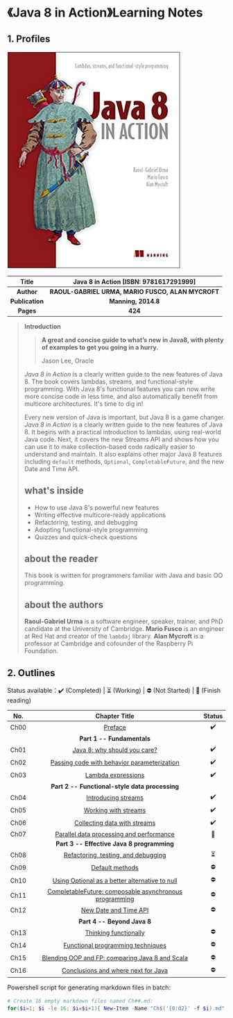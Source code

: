 # 《Java 8 in Action》Learning Notes



## 1. Profiles

![Java 8 in Action cover](assets/cover.png)



|    **Title**    |    **Java 8 in Action** [ISBN: 9781617291999]     |
| :-------------: | :-----------------------------------------------: |
|   **Author**    | **RAOUL-GABRIEL URMA, MARIO FUSCO, ALAN MYCROFT** |
| **Publication** |                **Manning, 2014.8**                |
|    **Pages**    |                      **424**                      |

> **Introduction**
>
> > **A great and concise guide to what’s new in Java8, with plenty of examples to get you going in a hurry.**
> >
> > Jason Lee, Oracle
>
> *Java 8 in Action* is a clearly written guide to the new features of Java 8. The book covers lambdas, streams, and functional-style programming. With Java 8's functional features you can now write more concise code in less time, and also automatically benefit from multicore architectures. It's time to dig in!
>
> Every new version of Java is important, but Java 8 is a game changer. *Java 8 in Action* is a clearly written guide to the new features of Java 8. It begins with a practical introduction to lambdas, using real-world Java code. Next, it covers the new Streams API and shows how you can use it to make collection-based code radically easier to understand and maintain. It also explains other major Java 8 features including `default` methods, `Optional`, `CompletableFuture`, and the new Date and Time API.
>
> ## what's inside
>
> - How to use Java 8's powerful new features
> - Writing effective multicore-ready applications
> - Refactoring, testing, and debugging
> - Adopting functional-style programming
> - Quizzes and quick-check questions
>
> ## about the reader
>
> This book is written for programmers familiar with Java and basic OO programming.
>
> ## about the authors
>
> **Raoul-Gabriel Urma** is a software engineer, speaker, trainer, and PhD candidate at the University of Cambridge. **Mario Fusco** is an engineer at Red Hat and creator of the `lambdaj` library. **Alan Mycroft** is a professor at Cambridge and cofounder of the Raspberry Pi Foundation.



## 2. Outlines

Status available：:heavy_check_mark: (Completed) | :hourglass_flowing_sand: (Working) | :no_entry: (Not Started) | :orange_book: (Finish reading)

| No.  |                        Chapter Title                         |          Status          |
| :--: | :----------------------------------------------------------: | :----------------------: |
| Ch00 |                     [Preface](./Ch00.md)                     |    :heavy_check_mark:    |
|      |                  **Part 1 -- Fundamentals**                  |                          |
| Ch01 |          [Java 8: why should you care?](./Ch01.md)           |    :heavy_check_mark:    |
| Ch02 |   [Passing code with behavior parameterization](./Ch02.md)   |    :heavy_check_mark:    |
| Ch03 |               [Lambda expressions](./Ch03.md)                |    :heavy_check_mark:    |
|      |        **Part 2 -- Functional-style data processing**        |                          |
| Ch04 |               [Introducing streams](./Ch04.md)               |    :heavy_check_mark:    |
| Ch05 |              [Working with streams](./Ch05.md)               |    :heavy_check_mark:    |
| Ch06 |          [Collecting data with streams](./Ch06.md)           |    :heavy_check_mark:    |
| Ch07 |    [Parallel data processing and performance](./Ch07.md)     |      :orange_book:       |
|      |          **Part 3 -- Effective Java 8 programming**          |                          |
| Ch08 |       [Refactoring, testing, and debugging](./Ch08.md)       | :hourglass_flowing_sand: |
| Ch09 |                 [Default methods](./Ch09.md)                 |        :no_entry:        |
| Ch10 | [Using Optional as a better alternative to null](./Ch10.md)  |        :no_entry:        |
| Ch11 | [CompletableFuture: composable asynchronous programming](./Ch11.md) |        :no_entry:        |
| Ch12 |              [New Date and Time API](./Ch12.md)              |        :no_entry:        |
|      |                 **Part 4 -- Beyond Java 8**                  |                          |
| Ch13 |              [Thinking functionally](./Ch13.md)              |        :no_entry:        |
| Ch14 |        [Functional programming techniques](./Ch14.md)        |        :no_entry:        |
| Ch15 | [Blending OOP and FP: comparing Java 8 and Scala](./Ch15.md) |        :no_entry:        |
| Ch16 |       [Conclusions and where next for Java](./Ch16.md)       |        :no_entry:        |



Powershell script for generating markdown files in batch:

```powershell
# Create 16 empty markdown files named Ch##.md:
for($i=1; $i -le 16; $i=$i+1){ New-Item -Name "Ch$('{0:d2}' -f $i).md"; }
```

